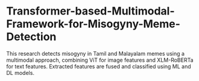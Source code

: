 # Transformer-based-Multimodal-Framework-for-Misogyny-Meme-Detection
This research detects misogyny in Tamil and Malayalam memes using a multimodal approach, combining ViT for image features and XLM-RoBERTa for text features. Extracted features are fused and classified using ML and DL models.
